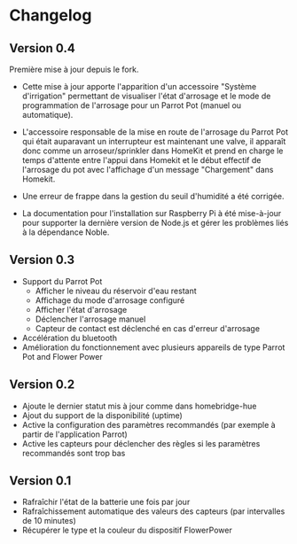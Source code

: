 # Changelog

## Version 0.4

Première mise à jour depuis le fork.

* Cette mise à jour apporte l'apparition d'un accessoire "Système d'irrigation" permettant de visualiser l'état d'arrosage et le mode de programmation de l'arrosage pour un Parrot Pot (manuel ou automatique).

* L'accessoire responsable de la mise en route de l'arrosage du Parrot Pot qui était auparavant un interrupteur est maintenant une valve, il apparaît donc comme un arroseur/sprinkler dans HomeKit et prend en charge le temps d'attente entre l'appui dans Homekit et le début effectif de l'arrosage du pot avec l'affichage d'un message "Chargement" dans Homekit.

* Une erreur de frappe dans la gestion du seuil d'humidité a été corrigée. 

* La documentation pour l'installation sur Raspberry Pi à été mise-à-jour pour supporter la dernière version de Node.js et gérer les problèmes liés à la dépendance Noble.

## Version 0.3

* Support du Parrot Pot
  * Afficher le niveau du réservoir d'eau restant
  * Affichage du mode d'arrosage configuré
  * Afficher l'état d'arrosage
  * Déclencher l'arrosage manuel
  * Capteur de contact est déclenché en cas d'erreur d'arrosage
* Accélération du bluetooth
* Amélioration du fonctionnement avec plusieurs appareils de type Parrot Pot and Flower Power

## Version 0.2

* Ajoute le dernier statut mis à jour comme dans homebridge-hue
* Ajout du support de la disponibilité (uptime)
* Active la configuration des paramètres recommandés (par exemple à partir de l'application Parrot)
* Active les capteurs pour déclencher des règles si les paramètres recommandés sont trop bas

## Version 0.1

* Rafraîchir l'état de la batterie une fois par jour
* Rafraîchissement automatique des valeurs des capteurs (par intervalles de 10 minutes)
* Récupérer le type et la couleur du dispositif FlowerPower
